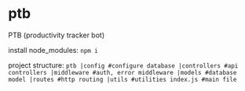 # ptb
PTB (productivity tracker bot)

install node_modules:
`npm i`

project structure:
`ptb
    |config #configure database
    |controllers #api controllers
    |middleware #auth, error middleware
    |models #database model
    |routes #http routing
    |utils #utilities
    index.js #main file`
